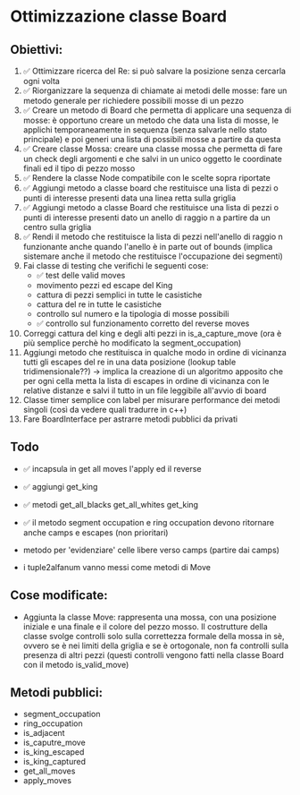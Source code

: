 # Ottimizzazione classe Board

## Obiettivi:
1. ✅ Ottimizzare ricerca del Re: si può salvare la posizione senza cercarla ogni volta 
2. ✅ Riorganizzare la sequenza di chiamate ai metodi delle mosse: fare un metodo generale per richiedere possibili mosse di un pezzo
3. ✅ Creare un metodo di Board che permetta di applicare una sequenza di mosse: è opportuno creare un metodo che data una lista di mosse, le applichi temporaneamente in sequenza (senza salvarle nello stato principale) e poi generi una lista di possibili mosse a partire da questa
4. ✅ Creare classe Mossa: creare una classe mossa che permetta di fare un check degli argomenti e che salvi in un unico oggetto le coordinate finali ed il tipo di pezzo mosso
5. ✅ Rendere la classe Node compatibile con le scelte sopra riportate
6. ✅ Aggiungi metodo a classe board che restituisce una lista di pezzi o punti di interesse presenti data una linea retta sulla griglia
7. ✅ Aggiungi metodo a classe Board che restituisce una lista di pezzi o punti di interesse presenti dato un anello di raggio n a partire da un centro sulla griglia
8. ✅ Rendi il metodo che restituisce la lista di pezzi nell'anello di raggio n funzionante anche quando l'anello è in parte out of bounds (implica sistemare anche il metodo che restituisce l'occupazione dei segmenti)
9. Fai classe di testing che verifichi le seguenti cose:
    - ✅ test delle valid moves
    - movimento pezzi ed escape del King
    - cattura di pezzi semplici in tutte le casistiche
    - cattura del re in tutte le casistiche
    - controllo sul numero e la tipologia di mosse possibili
    - ✅ controllo sul funzionamento corretto del reverse moves
10. Correggi cattura del king e degli alti pezzi in is_a_capture_move (ora è più semplice perchè ho modificato la segment_occupation)
10. Aggiungi metodo che restituisca in qualche modo in ordine di vicinanza tutti gli escapes del re in una data posizione (lookup table tridimensionale??) -> implica la creazione di un algoritmo apposito che per ogni cella metta la lista di escapes in ordine di vicinanza con le relative distanze e salvi il tutto in un file leggibile all'avvio di board
11. Classe timer semplice con label per misurare performance dei metodi singoli (così da vedere quali tradurre in c++)
12. Fare BoardInterface per astrarre metodi pubblici da privati 


## Todo
- ✅ incapsula in get all moves l'apply ed il reverse 
- ✅ aggiungi get_king 
- ✅ metodi get_all_blacks get_all_whites get_king 
- ✅ il metodo segment occupation e ring occupation devono ritornare anche camps e escapes (non prioritari)

- metodo per 'evidenziare' celle libere verso camps (partire dai camps)
- i tuple2alfanum vanno messi come metodi di Move

## Cose modificate:
- Aggiunta la classe Move: rappresenta una mossa, con una posizione iniziale e una finale e il colore del pezzo mosso. Il costrutture della classe svolge controlli solo sulla correttezza formale della mossa in sè, ovvero se è nei limiti della griglia e se è ortogonale, non fa controlli sulla presenza di altri pezzi (questi controlli vengono fatti nella classe Board con il metodo is_valid_move)

## Metodi pubblici:
- segment_occupation
- ring_occupation
- is_adjacent
- is_caputre_move
- is_king_escaped
- is_king_captured
- get_all_moves
- apply_moves
